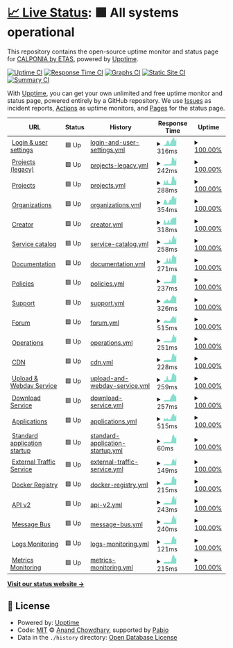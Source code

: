 # [📈 Live Status](https://calponia.github.io/status-page-poc2): <!--live status--> **🟩 All systems operational**

This repository contains the open-source uptime monitor and status page for [CALPONIA by ETAS](https://pantaris.io), powered by [Upptime](https://github.com/upptime/upptime).

[![Uptime CI](https://github.com/calponia/status-page-poc2/workflows/Uptime%20CI/badge.svg)](https://github.com/calponia/status-page-poc2/actions?query=workflow%3A%22Uptime+CI%22)
[![Response Time CI](https://github.com/calponia/status-page-poc2/workflows/Response%20Time%20CI/badge.svg)](https://github.com/calponia/status-page-poc2/actions?query=workflow%3A%22Response+Time+CI%22)
[![Graphs CI](https://github.com/calponia/status-page-poc2/workflows/Graphs%20CI/badge.svg)](https://github.com/calponia/status-page-poc2/actions?query=workflow%3A%22Graphs+CI%22)
[![Static Site CI](https://github.com/calponia/status-page-poc2/workflows/Static%20Site%20CI/badge.svg)](https://github.com/calponia/status-page-poc2/actions?query=workflow%3A%22Static+Site+CI%22)
[![Summary CI](https://github.com/calponia/status-page-poc2/workflows/Summary%20CI/badge.svg)](https://github.com/calponia/status-page-poc2/actions?query=workflow%3A%22Summary+CI%22)

With [Upptime](https://upptime.js.org), you can get your own unlimited and free uptime monitor and status page, powered entirely by a GitHub repository. We use [Issues](https://github.com/calponia/status-page-poc2/issues) as incident reports, [Actions](https://github.com/calponia/status-page-poc2/actions) as uptime monitors, and [Pages](https://calponia.github.io/status-page-poc2) for the status page.

<!--start: status pages-->
<!-- This summary is generated by Upptime (https://github.com/upptime/upptime) -->
<!-- Do not edit this manually, your changes will be overwritten -->
<!-- prettier-ignore -->
| URL | Status | History | Response Time | Uptime |
| --- | ------ | ------- | ------------- | ------ |
| <img alt="" src="https://icons.duckduckgo.com/ip3/my.pantaris.io.ico" height="13"> [Login & user settings](https://my.pantaris.io) | 🟩 Up | [login-and-user-settings.yml](https://github.com/calponia/status-page/commits/HEAD/history/login-and-user-settings.yml) | <details><summary><img alt="Response time graph" src="./graphs/login-and-user-settings/response-time-week.png" height="20"> 316ms</summary><br><a href="https://status.pantaris.io/history/login-and-user-settings"><img alt="Response time 143" src="https://img.shields.io/endpoint?url=https%3A%2F%2Fraw.githubusercontent.com%2Fcalponia%2Fstatus-page%2FHEAD%2Fapi%2Flogin-and-user-settings%2Fresponse-time.json"></a><br><a href="https://status.pantaris.io/history/login-and-user-settings"><img alt="24-hour response time 511" src="https://img.shields.io/endpoint?url=https%3A%2F%2Fraw.githubusercontent.com%2Fcalponia%2Fstatus-page%2FHEAD%2Fapi%2Flogin-and-user-settings%2Fresponse-time-day.json"></a><br><a href="https://status.pantaris.io/history/login-and-user-settings"><img alt="7-day response time 316" src="https://img.shields.io/endpoint?url=https%3A%2F%2Fraw.githubusercontent.com%2Fcalponia%2Fstatus-page%2FHEAD%2Fapi%2Flogin-and-user-settings%2Fresponse-time-week.json"></a><br><a href="https://status.pantaris.io/history/login-and-user-settings"><img alt="30-day response time 187" src="https://img.shields.io/endpoint?url=https%3A%2F%2Fraw.githubusercontent.com%2Fcalponia%2Fstatus-page%2FHEAD%2Fapi%2Flogin-and-user-settings%2Fresponse-time-month.json"></a><br><a href="https://status.pantaris.io/history/login-and-user-settings"><img alt="1-year response time 143" src="https://img.shields.io/endpoint?url=https%3A%2F%2Fraw.githubusercontent.com%2Fcalponia%2Fstatus-page%2FHEAD%2Fapi%2Flogin-and-user-settings%2Fresponse-time-year.json"></a></details> | <details><summary><a href="https://status.pantaris.io/history/login-and-user-settings">100.00%</a></summary><a href="https://status.pantaris.io/history/login-and-user-settings"><img alt="All-time uptime 99.97%" src="https://img.shields.io/endpoint?url=https%3A%2F%2Fraw.githubusercontent.com%2Fcalponia%2Fstatus-page%2FHEAD%2Fapi%2Flogin-and-user-settings%2Fuptime.json"></a><br><a href="https://status.pantaris.io/history/login-and-user-settings"><img alt="24-hour uptime 100.00%" src="https://img.shields.io/endpoint?url=https%3A%2F%2Fraw.githubusercontent.com%2Fcalponia%2Fstatus-page%2FHEAD%2Fapi%2Flogin-and-user-settings%2Fuptime-day.json"></a><br><a href="https://status.pantaris.io/history/login-and-user-settings"><img alt="7-day uptime 100.00%" src="https://img.shields.io/endpoint?url=https%3A%2F%2Fraw.githubusercontent.com%2Fcalponia%2Fstatus-page%2FHEAD%2Fapi%2Flogin-and-user-settings%2Fuptime-week.json"></a><br><a href="https://status.pantaris.io/history/login-and-user-settings"><img alt="30-day uptime 100.00%" src="https://img.shields.io/endpoint?url=https%3A%2F%2Fraw.githubusercontent.com%2Fcalponia%2Fstatus-page%2FHEAD%2Fapi%2Flogin-and-user-settings%2Fuptime-month.json"></a><br><a href="https://status.pantaris.io/history/login-and-user-settings"><img alt="1-year uptime 99.97%" src="https://img.shields.io/endpoint?url=https%3A%2F%2Fraw.githubusercontent.com%2Fcalponia%2Fstatus-page%2FHEAD%2Fapi%2Flogin-and-user-settings%2Fuptime-year.json"></a></details>
| <img alt="" src="https://icons.duckduckgo.com/ip3/platform.pantaris.io.ico" height="13"> [Projects (legacy)](https://platform.pantaris.io) | 🟩 Up | [projects-legacy.yml](https://github.com/calponia/status-page/commits/HEAD/history/projects-legacy.yml) | <details><summary><img alt="Response time graph" src="./graphs/projects-legacy/response-time-week.png" height="20"> 242ms</summary><br><a href="https://status.pantaris.io/history/projects-legacy"><img alt="Response time 145" src="https://img.shields.io/endpoint?url=https%3A%2F%2Fraw.githubusercontent.com%2Fcalponia%2Fstatus-page%2FHEAD%2Fapi%2Fprojects-legacy%2Fresponse-time.json"></a><br><a href="https://status.pantaris.io/history/projects-legacy"><img alt="24-hour response time 520" src="https://img.shields.io/endpoint?url=https%3A%2F%2Fraw.githubusercontent.com%2Fcalponia%2Fstatus-page%2FHEAD%2Fapi%2Fprojects-legacy%2Fresponse-time-day.json"></a><br><a href="https://status.pantaris.io/history/projects-legacy"><img alt="7-day response time 242" src="https://img.shields.io/endpoint?url=https%3A%2F%2Fraw.githubusercontent.com%2Fcalponia%2Fstatus-page%2FHEAD%2Fapi%2Fprojects-legacy%2Fresponse-time-week.json"></a><br><a href="https://status.pantaris.io/history/projects-legacy"><img alt="30-day response time 141" src="https://img.shields.io/endpoint?url=https%3A%2F%2Fraw.githubusercontent.com%2Fcalponia%2Fstatus-page%2FHEAD%2Fapi%2Fprojects-legacy%2Fresponse-time-month.json"></a><br><a href="https://status.pantaris.io/history/projects-legacy"><img alt="1-year response time 145" src="https://img.shields.io/endpoint?url=https%3A%2F%2Fraw.githubusercontent.com%2Fcalponia%2Fstatus-page%2FHEAD%2Fapi%2Fprojects-legacy%2Fresponse-time-year.json"></a></details> | <details><summary><a href="https://status.pantaris.io/history/projects-legacy">100.00%</a></summary><a href="https://status.pantaris.io/history/projects-legacy"><img alt="All-time uptime 99.96%" src="https://img.shields.io/endpoint?url=https%3A%2F%2Fraw.githubusercontent.com%2Fcalponia%2Fstatus-page%2FHEAD%2Fapi%2Fprojects-legacy%2Fuptime.json"></a><br><a href="https://status.pantaris.io/history/projects-legacy"><img alt="24-hour uptime 100.00%" src="https://img.shields.io/endpoint?url=https%3A%2F%2Fraw.githubusercontent.com%2Fcalponia%2Fstatus-page%2FHEAD%2Fapi%2Fprojects-legacy%2Fuptime-day.json"></a><br><a href="https://status.pantaris.io/history/projects-legacy"><img alt="7-day uptime 100.00%" src="https://img.shields.io/endpoint?url=https%3A%2F%2Fraw.githubusercontent.com%2Fcalponia%2Fstatus-page%2FHEAD%2Fapi%2Fprojects-legacy%2Fuptime-week.json"></a><br><a href="https://status.pantaris.io/history/projects-legacy"><img alt="30-day uptime 100.00%" src="https://img.shields.io/endpoint?url=https%3A%2F%2Fraw.githubusercontent.com%2Fcalponia%2Fstatus-page%2FHEAD%2Fapi%2Fprojects-legacy%2Fuptime-month.json"></a><br><a href="https://status.pantaris.io/history/projects-legacy"><img alt="1-year uptime 99.96%" src="https://img.shields.io/endpoint?url=https%3A%2F%2Fraw.githubusercontent.com%2Fcalponia%2Fstatus-page%2FHEAD%2Fapi%2Fprojects-legacy%2Fuptime-year.json"></a></details>
| <img alt="" src="https://icons.duckduckgo.com/ip3/project.pantaris.io.ico" height="13"> [Projects](https://project.pantaris.io) | 🟩 Up | [projects.yml](https://github.com/calponia/status-page/commits/HEAD/history/projects.yml) | <details><summary><img alt="Response time graph" src="./graphs/projects/response-time-week.png" height="20"> 288ms</summary><br><a href="https://status.pantaris.io/history/projects"><img alt="Response time 142" src="https://img.shields.io/endpoint?url=https%3A%2F%2Fraw.githubusercontent.com%2Fcalponia%2Fstatus-page%2FHEAD%2Fapi%2Fprojects%2Fresponse-time.json"></a><br><a href="https://status.pantaris.io/history/projects"><img alt="24-hour response time 395" src="https://img.shields.io/endpoint?url=https%3A%2F%2Fraw.githubusercontent.com%2Fcalponia%2Fstatus-page%2FHEAD%2Fapi%2Fprojects%2Fresponse-time-day.json"></a><br><a href="https://status.pantaris.io/history/projects"><img alt="7-day response time 288" src="https://img.shields.io/endpoint?url=https%3A%2F%2Fraw.githubusercontent.com%2Fcalponia%2Fstatus-page%2FHEAD%2Fapi%2Fprojects%2Fresponse-time-week.json"></a><br><a href="https://status.pantaris.io/history/projects"><img alt="30-day response time 165" src="https://img.shields.io/endpoint?url=https%3A%2F%2Fraw.githubusercontent.com%2Fcalponia%2Fstatus-page%2FHEAD%2Fapi%2Fprojects%2Fresponse-time-month.json"></a><br><a href="https://status.pantaris.io/history/projects"><img alt="1-year response time 142" src="https://img.shields.io/endpoint?url=https%3A%2F%2Fraw.githubusercontent.com%2Fcalponia%2Fstatus-page%2FHEAD%2Fapi%2Fprojects%2Fresponse-time-year.json"></a></details> | <details><summary><a href="https://status.pantaris.io/history/projects">100.00%</a></summary><a href="https://status.pantaris.io/history/projects"><img alt="All-time uptime 99.97%" src="https://img.shields.io/endpoint?url=https%3A%2F%2Fraw.githubusercontent.com%2Fcalponia%2Fstatus-page%2FHEAD%2Fapi%2Fprojects%2Fuptime.json"></a><br><a href="https://status.pantaris.io/history/projects"><img alt="24-hour uptime 100.00%" src="https://img.shields.io/endpoint?url=https%3A%2F%2Fraw.githubusercontent.com%2Fcalponia%2Fstatus-page%2FHEAD%2Fapi%2Fprojects%2Fuptime-day.json"></a><br><a href="https://status.pantaris.io/history/projects"><img alt="7-day uptime 100.00%" src="https://img.shields.io/endpoint?url=https%3A%2F%2Fraw.githubusercontent.com%2Fcalponia%2Fstatus-page%2FHEAD%2Fapi%2Fprojects%2Fuptime-week.json"></a><br><a href="https://status.pantaris.io/history/projects"><img alt="30-day uptime 100.00%" src="https://img.shields.io/endpoint?url=https%3A%2F%2Fraw.githubusercontent.com%2Fcalponia%2Fstatus-page%2FHEAD%2Fapi%2Fprojects%2Fuptime-month.json"></a><br><a href="https://status.pantaris.io/history/projects"><img alt="1-year uptime 99.97%" src="https://img.shields.io/endpoint?url=https%3A%2F%2Fraw.githubusercontent.com%2Fcalponia%2Fstatus-page%2FHEAD%2Fapi%2Fprojects%2Fuptime-year.json"></a></details>
| <img alt="" src="https://icons.duckduckgo.com/ip3/organization.pantaris.io.ico" height="13"> [Organizations](https://organization.pantaris.io) | 🟩 Up | [organizations.yml](https://github.com/calponia/status-page/commits/HEAD/history/organizations.yml) | <details><summary><img alt="Response time graph" src="./graphs/organizations/response-time-week.png" height="20"> 354ms</summary><br><a href="https://status.pantaris.io/history/organizations"><img alt="Response time 164" src="https://img.shields.io/endpoint?url=https%3A%2F%2Fraw.githubusercontent.com%2Fcalponia%2Fstatus-page%2FHEAD%2Fapi%2Forganizations%2Fresponse-time.json"></a><br><a href="https://status.pantaris.io/history/organizations"><img alt="24-hour response time 541" src="https://img.shields.io/endpoint?url=https%3A%2F%2Fraw.githubusercontent.com%2Fcalponia%2Fstatus-page%2FHEAD%2Fapi%2Forganizations%2Fresponse-time-day.json"></a><br><a href="https://status.pantaris.io/history/organizations"><img alt="7-day response time 354" src="https://img.shields.io/endpoint?url=https%3A%2F%2Fraw.githubusercontent.com%2Fcalponia%2Fstatus-page%2FHEAD%2Fapi%2Forganizations%2Fresponse-time-week.json"></a><br><a href="https://status.pantaris.io/history/organizations"><img alt="30-day response time 199" src="https://img.shields.io/endpoint?url=https%3A%2F%2Fraw.githubusercontent.com%2Fcalponia%2Fstatus-page%2FHEAD%2Fapi%2Forganizations%2Fresponse-time-month.json"></a><br><a href="https://status.pantaris.io/history/organizations"><img alt="1-year response time 164" src="https://img.shields.io/endpoint?url=https%3A%2F%2Fraw.githubusercontent.com%2Fcalponia%2Fstatus-page%2FHEAD%2Fapi%2Forganizations%2Fresponse-time-year.json"></a></details> | <details><summary><a href="https://status.pantaris.io/history/organizations">100.00%</a></summary><a href="https://status.pantaris.io/history/organizations"><img alt="All-time uptime 99.97%" src="https://img.shields.io/endpoint?url=https%3A%2F%2Fraw.githubusercontent.com%2Fcalponia%2Fstatus-page%2FHEAD%2Fapi%2Forganizations%2Fuptime.json"></a><br><a href="https://status.pantaris.io/history/organizations"><img alt="24-hour uptime 100.00%" src="https://img.shields.io/endpoint?url=https%3A%2F%2Fraw.githubusercontent.com%2Fcalponia%2Fstatus-page%2FHEAD%2Fapi%2Forganizations%2Fuptime-day.json"></a><br><a href="https://status.pantaris.io/history/organizations"><img alt="7-day uptime 100.00%" src="https://img.shields.io/endpoint?url=https%3A%2F%2Fraw.githubusercontent.com%2Fcalponia%2Fstatus-page%2FHEAD%2Fapi%2Forganizations%2Fuptime-week.json"></a><br><a href="https://status.pantaris.io/history/organizations"><img alt="30-day uptime 100.00%" src="https://img.shields.io/endpoint?url=https%3A%2F%2Fraw.githubusercontent.com%2Fcalponia%2Fstatus-page%2FHEAD%2Fapi%2Forganizations%2Fuptime-month.json"></a><br><a href="https://status.pantaris.io/history/organizations"><img alt="1-year uptime 99.97%" src="https://img.shields.io/endpoint?url=https%3A%2F%2Fraw.githubusercontent.com%2Fcalponia%2Fstatus-page%2FHEAD%2Fapi%2Forganizations%2Fuptime-year.json"></a></details>
| <img alt="" src="https://icons.duckduckgo.com/ip3/portal.pantaris.io.ico" height="13"> [Creator](https://portal.pantaris.io) | 🟩 Up | [creator.yml](https://github.com/calponia/status-page/commits/HEAD/history/creator.yml) | <details><summary><img alt="Response time graph" src="./graphs/creator/response-time-week.png" height="20"> 318ms</summary><br><a href="https://status.pantaris.io/history/creator"><img alt="Response time 150" src="https://img.shields.io/endpoint?url=https%3A%2F%2Fraw.githubusercontent.com%2Fcalponia%2Fstatus-page%2FHEAD%2Fapi%2Fcreator%2Fresponse-time.json"></a><br><a href="https://status.pantaris.io/history/creator"><img alt="24-hour response time 519" src="https://img.shields.io/endpoint?url=https%3A%2F%2Fraw.githubusercontent.com%2Fcalponia%2Fstatus-page%2FHEAD%2Fapi%2Fcreator%2Fresponse-time-day.json"></a><br><a href="https://status.pantaris.io/history/creator"><img alt="7-day response time 318" src="https://img.shields.io/endpoint?url=https%3A%2F%2Fraw.githubusercontent.com%2Fcalponia%2Fstatus-page%2FHEAD%2Fapi%2Fcreator%2Fresponse-time-week.json"></a><br><a href="https://status.pantaris.io/history/creator"><img alt="30-day response time 180" src="https://img.shields.io/endpoint?url=https%3A%2F%2Fraw.githubusercontent.com%2Fcalponia%2Fstatus-page%2FHEAD%2Fapi%2Fcreator%2Fresponse-time-month.json"></a><br><a href="https://status.pantaris.io/history/creator"><img alt="1-year response time 150" src="https://img.shields.io/endpoint?url=https%3A%2F%2Fraw.githubusercontent.com%2Fcalponia%2Fstatus-page%2FHEAD%2Fapi%2Fcreator%2Fresponse-time-year.json"></a></details> | <details><summary><a href="https://status.pantaris.io/history/creator">100.00%</a></summary><a href="https://status.pantaris.io/history/creator"><img alt="All-time uptime 99.97%" src="https://img.shields.io/endpoint?url=https%3A%2F%2Fraw.githubusercontent.com%2Fcalponia%2Fstatus-page%2FHEAD%2Fapi%2Fcreator%2Fuptime.json"></a><br><a href="https://status.pantaris.io/history/creator"><img alt="24-hour uptime 100.00%" src="https://img.shields.io/endpoint?url=https%3A%2F%2Fraw.githubusercontent.com%2Fcalponia%2Fstatus-page%2FHEAD%2Fapi%2Fcreator%2Fuptime-day.json"></a><br><a href="https://status.pantaris.io/history/creator"><img alt="7-day uptime 100.00%" src="https://img.shields.io/endpoint?url=https%3A%2F%2Fraw.githubusercontent.com%2Fcalponia%2Fstatus-page%2FHEAD%2Fapi%2Fcreator%2Fuptime-week.json"></a><br><a href="https://status.pantaris.io/history/creator"><img alt="30-day uptime 100.00%" src="https://img.shields.io/endpoint?url=https%3A%2F%2Fraw.githubusercontent.com%2Fcalponia%2Fstatus-page%2FHEAD%2Fapi%2Fcreator%2Fuptime-month.json"></a><br><a href="https://status.pantaris.io/history/creator"><img alt="1-year uptime 99.97%" src="https://img.shields.io/endpoint?url=https%3A%2F%2Fraw.githubusercontent.com%2Fcalponia%2Fstatus-page%2FHEAD%2Fapi%2Fcreator%2Fuptime-year.json"></a></details>
| <img alt="" src="https://icons.duckduckgo.com/ip3/marketplace.pantaris.io.ico" height="13"> [Service catalog](https://marketplace.pantaris.io) | 🟩 Up | [service-catalog.yml](https://github.com/calponia/status-page/commits/HEAD/history/service-catalog.yml) | <details><summary><img alt="Response time graph" src="./graphs/service-catalog/response-time-week.png" height="20"> 258ms</summary><br><a href="https://status.pantaris.io/history/service-catalog"><img alt="Response time 147" src="https://img.shields.io/endpoint?url=https%3A%2F%2Fraw.githubusercontent.com%2Fcalponia%2Fstatus-page%2FHEAD%2Fapi%2Fservice-catalog%2Fresponse-time.json"></a><br><a href="https://status.pantaris.io/history/service-catalog"><img alt="24-hour response time 517" src="https://img.shields.io/endpoint?url=https%3A%2F%2Fraw.githubusercontent.com%2Fcalponia%2Fstatus-page%2FHEAD%2Fapi%2Fservice-catalog%2Fresponse-time-day.json"></a><br><a href="https://status.pantaris.io/history/service-catalog"><img alt="7-day response time 258" src="https://img.shields.io/endpoint?url=https%3A%2F%2Fraw.githubusercontent.com%2Fcalponia%2Fstatus-page%2FHEAD%2Fapi%2Fservice-catalog%2Fresponse-time-week.json"></a><br><a href="https://status.pantaris.io/history/service-catalog"><img alt="30-day response time 163" src="https://img.shields.io/endpoint?url=https%3A%2F%2Fraw.githubusercontent.com%2Fcalponia%2Fstatus-page%2FHEAD%2Fapi%2Fservice-catalog%2Fresponse-time-month.json"></a><br><a href="https://status.pantaris.io/history/service-catalog"><img alt="1-year response time 147" src="https://img.shields.io/endpoint?url=https%3A%2F%2Fraw.githubusercontent.com%2Fcalponia%2Fstatus-page%2FHEAD%2Fapi%2Fservice-catalog%2Fresponse-time-year.json"></a></details> | <details><summary><a href="https://status.pantaris.io/history/service-catalog">100.00%</a></summary><a href="https://status.pantaris.io/history/service-catalog"><img alt="All-time uptime 99.96%" src="https://img.shields.io/endpoint?url=https%3A%2F%2Fraw.githubusercontent.com%2Fcalponia%2Fstatus-page%2FHEAD%2Fapi%2Fservice-catalog%2Fuptime.json"></a><br><a href="https://status.pantaris.io/history/service-catalog"><img alt="24-hour uptime 100.00%" src="https://img.shields.io/endpoint?url=https%3A%2F%2Fraw.githubusercontent.com%2Fcalponia%2Fstatus-page%2FHEAD%2Fapi%2Fservice-catalog%2Fuptime-day.json"></a><br><a href="https://status.pantaris.io/history/service-catalog"><img alt="7-day uptime 100.00%" src="https://img.shields.io/endpoint?url=https%3A%2F%2Fraw.githubusercontent.com%2Fcalponia%2Fstatus-page%2FHEAD%2Fapi%2Fservice-catalog%2Fuptime-week.json"></a><br><a href="https://status.pantaris.io/history/service-catalog"><img alt="30-day uptime 100.00%" src="https://img.shields.io/endpoint?url=https%3A%2F%2Fraw.githubusercontent.com%2Fcalponia%2Fstatus-page%2FHEAD%2Fapi%2Fservice-catalog%2Fuptime-month.json"></a><br><a href="https://status.pantaris.io/history/service-catalog"><img alt="1-year uptime 99.96%" src="https://img.shields.io/endpoint?url=https%3A%2F%2Fraw.githubusercontent.com%2Fcalponia%2Fstatus-page%2FHEAD%2Fapi%2Fservice-catalog%2Fuptime-year.json"></a></details>
| <img alt="" src="https://icons.duckduckgo.com/ip3/documentation.pantaris.io.ico" height="13"> [Documentation](https://documentation.pantaris.io) | 🟩 Up | [documentation.yml](https://github.com/calponia/status-page/commits/HEAD/history/documentation.yml) | <details><summary><img alt="Response time graph" src="./graphs/documentation/response-time-week.png" height="20"> 271ms</summary><br><a href="https://status.pantaris.io/history/documentation"><img alt="Response time 153" src="https://img.shields.io/endpoint?url=https%3A%2F%2Fraw.githubusercontent.com%2Fcalponia%2Fstatus-page%2FHEAD%2Fapi%2Fdocumentation%2Fresponse-time.json"></a><br><a href="https://status.pantaris.io/history/documentation"><img alt="24-hour response time 399" src="https://img.shields.io/endpoint?url=https%3A%2F%2Fraw.githubusercontent.com%2Fcalponia%2Fstatus-page%2FHEAD%2Fapi%2Fdocumentation%2Fresponse-time-day.json"></a><br><a href="https://status.pantaris.io/history/documentation"><img alt="7-day response time 271" src="https://img.shields.io/endpoint?url=https%3A%2F%2Fraw.githubusercontent.com%2Fcalponia%2Fstatus-page%2FHEAD%2Fapi%2Fdocumentation%2Fresponse-time-week.json"></a><br><a href="https://status.pantaris.io/history/documentation"><img alt="30-day response time 154" src="https://img.shields.io/endpoint?url=https%3A%2F%2Fraw.githubusercontent.com%2Fcalponia%2Fstatus-page%2FHEAD%2Fapi%2Fdocumentation%2Fresponse-time-month.json"></a><br><a href="https://status.pantaris.io/history/documentation"><img alt="1-year response time 153" src="https://img.shields.io/endpoint?url=https%3A%2F%2Fraw.githubusercontent.com%2Fcalponia%2Fstatus-page%2FHEAD%2Fapi%2Fdocumentation%2Fresponse-time-year.json"></a></details> | <details><summary><a href="https://status.pantaris.io/history/documentation">100.00%</a></summary><a href="https://status.pantaris.io/history/documentation"><img alt="All-time uptime 99.97%" src="https://img.shields.io/endpoint?url=https%3A%2F%2Fraw.githubusercontent.com%2Fcalponia%2Fstatus-page%2FHEAD%2Fapi%2Fdocumentation%2Fuptime.json"></a><br><a href="https://status.pantaris.io/history/documentation"><img alt="24-hour uptime 100.00%" src="https://img.shields.io/endpoint?url=https%3A%2F%2Fraw.githubusercontent.com%2Fcalponia%2Fstatus-page%2FHEAD%2Fapi%2Fdocumentation%2Fuptime-day.json"></a><br><a href="https://status.pantaris.io/history/documentation"><img alt="7-day uptime 100.00%" src="https://img.shields.io/endpoint?url=https%3A%2F%2Fraw.githubusercontent.com%2Fcalponia%2Fstatus-page%2FHEAD%2Fapi%2Fdocumentation%2Fuptime-week.json"></a><br><a href="https://status.pantaris.io/history/documentation"><img alt="30-day uptime 100.00%" src="https://img.shields.io/endpoint?url=https%3A%2F%2Fraw.githubusercontent.com%2Fcalponia%2Fstatus-page%2FHEAD%2Fapi%2Fdocumentation%2Fuptime-month.json"></a><br><a href="https://status.pantaris.io/history/documentation"><img alt="1-year uptime 99.97%" src="https://img.shields.io/endpoint?url=https%3A%2F%2Fraw.githubusercontent.com%2Fcalponia%2Fstatus-page%2FHEAD%2Fapi%2Fdocumentation%2Fuptime-year.json"></a></details>
| <img alt="" src="https://icons.duckduckgo.com/ip3/policies.pantaris.io.ico" height="13"> [Policies](https://policies.pantaris.io) | 🟩 Up | [policies.yml](https://github.com/calponia/status-page/commits/HEAD/history/policies.yml) | <details><summary><img alt="Response time graph" src="./graphs/policies/response-time-week.png" height="20"> 237ms</summary><br><a href="https://status.pantaris.io/history/policies"><img alt="Response time 139" src="https://img.shields.io/endpoint?url=https%3A%2F%2Fraw.githubusercontent.com%2Fcalponia%2Fstatus-page%2FHEAD%2Fapi%2Fpolicies%2Fresponse-time.json"></a><br><a href="https://status.pantaris.io/history/policies"><img alt="24-hour response time 465" src="https://img.shields.io/endpoint?url=https%3A%2F%2Fraw.githubusercontent.com%2Fcalponia%2Fstatus-page%2FHEAD%2Fapi%2Fpolicies%2Fresponse-time-day.json"></a><br><a href="https://status.pantaris.io/history/policies"><img alt="7-day response time 237" src="https://img.shields.io/endpoint?url=https%3A%2F%2Fraw.githubusercontent.com%2Fcalponia%2Fstatus-page%2FHEAD%2Fapi%2Fpolicies%2Fresponse-time-week.json"></a><br><a href="https://status.pantaris.io/history/policies"><img alt="30-day response time 157" src="https://img.shields.io/endpoint?url=https%3A%2F%2Fraw.githubusercontent.com%2Fcalponia%2Fstatus-page%2FHEAD%2Fapi%2Fpolicies%2Fresponse-time-month.json"></a><br><a href="https://status.pantaris.io/history/policies"><img alt="1-year response time 139" src="https://img.shields.io/endpoint?url=https%3A%2F%2Fraw.githubusercontent.com%2Fcalponia%2Fstatus-page%2FHEAD%2Fapi%2Fpolicies%2Fresponse-time-year.json"></a></details> | <details><summary><a href="https://status.pantaris.io/history/policies">100.00%</a></summary><a href="https://status.pantaris.io/history/policies"><img alt="All-time uptime 99.97%" src="https://img.shields.io/endpoint?url=https%3A%2F%2Fraw.githubusercontent.com%2Fcalponia%2Fstatus-page%2FHEAD%2Fapi%2Fpolicies%2Fuptime.json"></a><br><a href="https://status.pantaris.io/history/policies"><img alt="24-hour uptime 100.00%" src="https://img.shields.io/endpoint?url=https%3A%2F%2Fraw.githubusercontent.com%2Fcalponia%2Fstatus-page%2FHEAD%2Fapi%2Fpolicies%2Fuptime-day.json"></a><br><a href="https://status.pantaris.io/history/policies"><img alt="7-day uptime 100.00%" src="https://img.shields.io/endpoint?url=https%3A%2F%2Fraw.githubusercontent.com%2Fcalponia%2Fstatus-page%2FHEAD%2Fapi%2Fpolicies%2Fuptime-week.json"></a><br><a href="https://status.pantaris.io/history/policies"><img alt="30-day uptime 100.00%" src="https://img.shields.io/endpoint?url=https%3A%2F%2Fraw.githubusercontent.com%2Fcalponia%2Fstatus-page%2FHEAD%2Fapi%2Fpolicies%2Fuptime-month.json"></a><br><a href="https://status.pantaris.io/history/policies"><img alt="1-year uptime 99.97%" src="https://img.shields.io/endpoint?url=https%3A%2F%2Fraw.githubusercontent.com%2Fcalponia%2Fstatus-page%2FHEAD%2Fapi%2Fpolicies%2Fuptime-year.json"></a></details>
| <img alt="" src="https://icons.duckduckgo.com/ip3/helpspot.calponia.com.ico" height="13"> [Support](https://helpspot.calponia.com) | 🟩 Up | [support.yml](https://github.com/calponia/status-page/commits/HEAD/history/support.yml) | <details><summary><img alt="Response time graph" src="./graphs/support/response-time-week.png" height="20"> 326ms</summary><br><a href="https://status.pantaris.io/history/support"><img alt="Response time 208" src="https://img.shields.io/endpoint?url=https%3A%2F%2Fraw.githubusercontent.com%2Fcalponia%2Fstatus-page%2FHEAD%2Fapi%2Fsupport%2Fresponse-time.json"></a><br><a href="https://status.pantaris.io/history/support"><img alt="24-hour response time 473" src="https://img.shields.io/endpoint?url=https%3A%2F%2Fraw.githubusercontent.com%2Fcalponia%2Fstatus-page%2FHEAD%2Fapi%2Fsupport%2Fresponse-time-day.json"></a><br><a href="https://status.pantaris.io/history/support"><img alt="7-day response time 326" src="https://img.shields.io/endpoint?url=https%3A%2F%2Fraw.githubusercontent.com%2Fcalponia%2Fstatus-page%2FHEAD%2Fapi%2Fsupport%2Fresponse-time-week.json"></a><br><a href="https://status.pantaris.io/history/support"><img alt="30-day response time 226" src="https://img.shields.io/endpoint?url=https%3A%2F%2Fraw.githubusercontent.com%2Fcalponia%2Fstatus-page%2FHEAD%2Fapi%2Fsupport%2Fresponse-time-month.json"></a><br><a href="https://status.pantaris.io/history/support"><img alt="1-year response time 208" src="https://img.shields.io/endpoint?url=https%3A%2F%2Fraw.githubusercontent.com%2Fcalponia%2Fstatus-page%2FHEAD%2Fapi%2Fsupport%2Fresponse-time-year.json"></a></details> | <details><summary><a href="https://status.pantaris.io/history/support">100.00%</a></summary><a href="https://status.pantaris.io/history/support"><img alt="All-time uptime 100.00%" src="https://img.shields.io/endpoint?url=https%3A%2F%2Fraw.githubusercontent.com%2Fcalponia%2Fstatus-page%2FHEAD%2Fapi%2Fsupport%2Fuptime.json"></a><br><a href="https://status.pantaris.io/history/support"><img alt="24-hour uptime 100.00%" src="https://img.shields.io/endpoint?url=https%3A%2F%2Fraw.githubusercontent.com%2Fcalponia%2Fstatus-page%2FHEAD%2Fapi%2Fsupport%2Fuptime-day.json"></a><br><a href="https://status.pantaris.io/history/support"><img alt="7-day uptime 100.00%" src="https://img.shields.io/endpoint?url=https%3A%2F%2Fraw.githubusercontent.com%2Fcalponia%2Fstatus-page%2FHEAD%2Fapi%2Fsupport%2Fuptime-week.json"></a><br><a href="https://status.pantaris.io/history/support"><img alt="30-day uptime 100.00%" src="https://img.shields.io/endpoint?url=https%3A%2F%2Fraw.githubusercontent.com%2Fcalponia%2Fstatus-page%2FHEAD%2Fapi%2Fsupport%2Fuptime-month.json"></a><br><a href="https://status.pantaris.io/history/support"><img alt="1-year uptime 100.00%" src="https://img.shields.io/endpoint?url=https%3A%2F%2Fraw.githubusercontent.com%2Fcalponia%2Fstatus-page%2FHEAD%2Fapi%2Fsupport%2Fuptime-year.json"></a></details>
| <img alt="" src="https://icons.duckduckgo.com/ip3/forum.pantaris.io.ico" height="13"> [Forum](https://forum.pantaris.io) | 🟩 Up | [forum.yml](https://github.com/calponia/status-page/commits/HEAD/history/forum.yml) | <details><summary><img alt="Response time graph" src="./graphs/forum/response-time-week.png" height="20"> 515ms</summary><br><a href="https://status.pantaris.io/history/forum"><img alt="Response time 341" src="https://img.shields.io/endpoint?url=https%3A%2F%2Fraw.githubusercontent.com%2Fcalponia%2Fstatus-page%2FHEAD%2Fapi%2Fforum%2Fresponse-time.json"></a><br><a href="https://status.pantaris.io/history/forum"><img alt="24-hour response time 1003" src="https://img.shields.io/endpoint?url=https%3A%2F%2Fraw.githubusercontent.com%2Fcalponia%2Fstatus-page%2FHEAD%2Fapi%2Fforum%2Fresponse-time-day.json"></a><br><a href="https://status.pantaris.io/history/forum"><img alt="7-day response time 515" src="https://img.shields.io/endpoint?url=https%3A%2F%2Fraw.githubusercontent.com%2Fcalponia%2Fstatus-page%2FHEAD%2Fapi%2Fforum%2Fresponse-time-week.json"></a><br><a href="https://status.pantaris.io/history/forum"><img alt="30-day response time 339" src="https://img.shields.io/endpoint?url=https%3A%2F%2Fraw.githubusercontent.com%2Fcalponia%2Fstatus-page%2FHEAD%2Fapi%2Fforum%2Fresponse-time-month.json"></a><br><a href="https://status.pantaris.io/history/forum"><img alt="1-year response time 341" src="https://img.shields.io/endpoint?url=https%3A%2F%2Fraw.githubusercontent.com%2Fcalponia%2Fstatus-page%2FHEAD%2Fapi%2Fforum%2Fresponse-time-year.json"></a></details> | <details><summary><a href="https://status.pantaris.io/history/forum">100.00%</a></summary><a href="https://status.pantaris.io/history/forum"><img alt="All-time uptime 100.00%" src="https://img.shields.io/endpoint?url=https%3A%2F%2Fraw.githubusercontent.com%2Fcalponia%2Fstatus-page%2FHEAD%2Fapi%2Fforum%2Fuptime.json"></a><br><a href="https://status.pantaris.io/history/forum"><img alt="24-hour uptime 100.00%" src="https://img.shields.io/endpoint?url=https%3A%2F%2Fraw.githubusercontent.com%2Fcalponia%2Fstatus-page%2FHEAD%2Fapi%2Fforum%2Fuptime-day.json"></a><br><a href="https://status.pantaris.io/history/forum"><img alt="7-day uptime 100.00%" src="https://img.shields.io/endpoint?url=https%3A%2F%2Fraw.githubusercontent.com%2Fcalponia%2Fstatus-page%2FHEAD%2Fapi%2Fforum%2Fuptime-week.json"></a><br><a href="https://status.pantaris.io/history/forum"><img alt="30-day uptime 100.00%" src="https://img.shields.io/endpoint?url=https%3A%2F%2Fraw.githubusercontent.com%2Fcalponia%2Fstatus-page%2FHEAD%2Fapi%2Fforum%2Fuptime-month.json"></a><br><a href="https://status.pantaris.io/history/forum"><img alt="1-year uptime 100.00%" src="https://img.shields.io/endpoint?url=https%3A%2F%2Fraw.githubusercontent.com%2Fcalponia%2Fstatus-page%2FHEAD%2Fapi%2Fforum%2Fuptime-year.json"></a></details>
| <img alt="" src="https://icons.duckduckgo.com/ip3/management.pantaris.io.ico" height="13"> [Operations](https://management.pantaris.io) | 🟩 Up | [operations.yml](https://github.com/calponia/status-page/commits/HEAD/history/operations.yml) | <details><summary><img alt="Response time graph" src="./graphs/operations/response-time-week.png" height="20"> 251ms</summary><br><a href="https://status.pantaris.io/history/operations"><img alt="Response time 168" src="https://img.shields.io/endpoint?url=https%3A%2F%2Fraw.githubusercontent.com%2Fcalponia%2Fstatus-page%2FHEAD%2Fapi%2Foperations%2Fresponse-time.json"></a><br><a href="https://status.pantaris.io/history/operations"><img alt="24-hour response time 496" src="https://img.shields.io/endpoint?url=https%3A%2F%2Fraw.githubusercontent.com%2Fcalponia%2Fstatus-page%2FHEAD%2Fapi%2Foperations%2Fresponse-time-day.json"></a><br><a href="https://status.pantaris.io/history/operations"><img alt="7-day response time 251" src="https://img.shields.io/endpoint?url=https%3A%2F%2Fraw.githubusercontent.com%2Fcalponia%2Fstatus-page%2FHEAD%2Fapi%2Foperations%2Fresponse-time-week.json"></a><br><a href="https://status.pantaris.io/history/operations"><img alt="30-day response time 153" src="https://img.shields.io/endpoint?url=https%3A%2F%2Fraw.githubusercontent.com%2Fcalponia%2Fstatus-page%2FHEAD%2Fapi%2Foperations%2Fresponse-time-month.json"></a><br><a href="https://status.pantaris.io/history/operations"><img alt="1-year response time 168" src="https://img.shields.io/endpoint?url=https%3A%2F%2Fraw.githubusercontent.com%2Fcalponia%2Fstatus-page%2FHEAD%2Fapi%2Foperations%2Fresponse-time-year.json"></a></details> | <details><summary><a href="https://status.pantaris.io/history/operations">100.00%</a></summary><a href="https://status.pantaris.io/history/operations"><img alt="All-time uptime 99.97%" src="https://img.shields.io/endpoint?url=https%3A%2F%2Fraw.githubusercontent.com%2Fcalponia%2Fstatus-page%2FHEAD%2Fapi%2Foperations%2Fuptime.json"></a><br><a href="https://status.pantaris.io/history/operations"><img alt="24-hour uptime 100.00%" src="https://img.shields.io/endpoint?url=https%3A%2F%2Fraw.githubusercontent.com%2Fcalponia%2Fstatus-page%2FHEAD%2Fapi%2Foperations%2Fuptime-day.json"></a><br><a href="https://status.pantaris.io/history/operations"><img alt="7-day uptime 100.00%" src="https://img.shields.io/endpoint?url=https%3A%2F%2Fraw.githubusercontent.com%2Fcalponia%2Fstatus-page%2FHEAD%2Fapi%2Foperations%2Fuptime-week.json"></a><br><a href="https://status.pantaris.io/history/operations"><img alt="30-day uptime 100.00%" src="https://img.shields.io/endpoint?url=https%3A%2F%2Fraw.githubusercontent.com%2Fcalponia%2Fstatus-page%2FHEAD%2Fapi%2Foperations%2Fuptime-month.json"></a><br><a href="https://status.pantaris.io/history/operations"><img alt="1-year uptime 99.97%" src="https://img.shields.io/endpoint?url=https%3A%2F%2Fraw.githubusercontent.com%2Fcalponia%2Fstatus-page%2FHEAD%2Fapi%2Foperations%2Fuptime-year.json"></a></details>
| <img alt="" src="https://icons.duckduckgo.com/ip3/cdn.pantaris.io.ico" height="13"> [CDN](https://cdn.pantaris.io) | 🟩 Up | [cdn.yml](https://github.com/calponia/status-page/commits/HEAD/history/cdn.yml) | <details><summary><img alt="Response time graph" src="./graphs/cdn/response-time-week.png" height="20"> 228ms</summary><br><a href="https://status.pantaris.io/history/cdn"><img alt="Response time 154" src="https://img.shields.io/endpoint?url=https%3A%2F%2Fraw.githubusercontent.com%2Fcalponia%2Fstatus-page%2FHEAD%2Fapi%2Fcdn%2Fresponse-time.json"></a><br><a href="https://status.pantaris.io/history/cdn"><img alt="24-hour response time 466" src="https://img.shields.io/endpoint?url=https%3A%2F%2Fraw.githubusercontent.com%2Fcalponia%2Fstatus-page%2FHEAD%2Fapi%2Fcdn%2Fresponse-time-day.json"></a><br><a href="https://status.pantaris.io/history/cdn"><img alt="7-day response time 228" src="https://img.shields.io/endpoint?url=https%3A%2F%2Fraw.githubusercontent.com%2Fcalponia%2Fstatus-page%2FHEAD%2Fapi%2Fcdn%2Fresponse-time-week.json"></a><br><a href="https://status.pantaris.io/history/cdn"><img alt="30-day response time 145" src="https://img.shields.io/endpoint?url=https%3A%2F%2Fraw.githubusercontent.com%2Fcalponia%2Fstatus-page%2FHEAD%2Fapi%2Fcdn%2Fresponse-time-month.json"></a><br><a href="https://status.pantaris.io/history/cdn"><img alt="1-year response time 154" src="https://img.shields.io/endpoint?url=https%3A%2F%2Fraw.githubusercontent.com%2Fcalponia%2Fstatus-page%2FHEAD%2Fapi%2Fcdn%2Fresponse-time-year.json"></a></details> | <details><summary><a href="https://status.pantaris.io/history/cdn">100.00%</a></summary><a href="https://status.pantaris.io/history/cdn"><img alt="All-time uptime 99.97%" src="https://img.shields.io/endpoint?url=https%3A%2F%2Fraw.githubusercontent.com%2Fcalponia%2Fstatus-page%2FHEAD%2Fapi%2Fcdn%2Fuptime.json"></a><br><a href="https://status.pantaris.io/history/cdn"><img alt="24-hour uptime 100.00%" src="https://img.shields.io/endpoint?url=https%3A%2F%2Fraw.githubusercontent.com%2Fcalponia%2Fstatus-page%2FHEAD%2Fapi%2Fcdn%2Fuptime-day.json"></a><br><a href="https://status.pantaris.io/history/cdn"><img alt="7-day uptime 100.00%" src="https://img.shields.io/endpoint?url=https%3A%2F%2Fraw.githubusercontent.com%2Fcalponia%2Fstatus-page%2FHEAD%2Fapi%2Fcdn%2Fuptime-week.json"></a><br><a href="https://status.pantaris.io/history/cdn"><img alt="30-day uptime 100.00%" src="https://img.shields.io/endpoint?url=https%3A%2F%2Fraw.githubusercontent.com%2Fcalponia%2Fstatus-page%2FHEAD%2Fapi%2Fcdn%2Fuptime-month.json"></a><br><a href="https://status.pantaris.io/history/cdn"><img alt="1-year uptime 99.97%" src="https://img.shields.io/endpoint?url=https%3A%2F%2Fraw.githubusercontent.com%2Fcalponia%2Fstatus-page%2FHEAD%2Fapi%2Fcdn%2Fuptime-year.json"></a></details>
| <img alt="" src="https://icons.duckduckgo.com/ip3/upload.pantaris.io.ico" height="13"> [Upload & Webdav Service](https://upload.pantaris.io/healthcheck) | 🟩 Up | [upload-and-webdav-service.yml](https://github.com/calponia/status-page/commits/HEAD/history/upload-and-webdav-service.yml) | <details><summary><img alt="Response time graph" src="./graphs/upload-and-webdav-service/response-time-week.png" height="20"> 259ms</summary><br><a href="https://status.pantaris.io/history/upload-and-webdav-service"><img alt="Response time 263" src="https://img.shields.io/endpoint?url=https%3A%2F%2Fraw.githubusercontent.com%2Fcalponia%2Fstatus-page%2FHEAD%2Fapi%2Fupload-and-webdav-service%2Fresponse-time.json"></a><br><a href="https://status.pantaris.io/history/upload-and-webdav-service"><img alt="24-hour response time 384" src="https://img.shields.io/endpoint?url=https%3A%2F%2Fraw.githubusercontent.com%2Fcalponia%2Fstatus-page%2FHEAD%2Fapi%2Fupload-and-webdav-service%2Fresponse-time-day.json"></a><br><a href="https://status.pantaris.io/history/upload-and-webdav-service"><img alt="7-day response time 259" src="https://img.shields.io/endpoint?url=https%3A%2F%2Fraw.githubusercontent.com%2Fcalponia%2Fstatus-page%2FHEAD%2Fapi%2Fupload-and-webdav-service%2Fresponse-time-week.json"></a><br><a href="https://status.pantaris.io/history/upload-and-webdav-service"><img alt="30-day response time 158" src="https://img.shields.io/endpoint?url=https%3A%2F%2Fraw.githubusercontent.com%2Fcalponia%2Fstatus-page%2FHEAD%2Fapi%2Fupload-and-webdav-service%2Fresponse-time-month.json"></a><br><a href="https://status.pantaris.io/history/upload-and-webdav-service"><img alt="1-year response time 263" src="https://img.shields.io/endpoint?url=https%3A%2F%2Fraw.githubusercontent.com%2Fcalponia%2Fstatus-page%2FHEAD%2Fapi%2Fupload-and-webdav-service%2Fresponse-time-year.json"></a></details> | <details><summary><a href="https://status.pantaris.io/history/upload-and-webdav-service">100.00%</a></summary><a href="https://status.pantaris.io/history/upload-and-webdav-service"><img alt="All-time uptime 99.96%" src="https://img.shields.io/endpoint?url=https%3A%2F%2Fraw.githubusercontent.com%2Fcalponia%2Fstatus-page%2FHEAD%2Fapi%2Fupload-and-webdav-service%2Fuptime.json"></a><br><a href="https://status.pantaris.io/history/upload-and-webdav-service"><img alt="24-hour uptime 100.00%" src="https://img.shields.io/endpoint?url=https%3A%2F%2Fraw.githubusercontent.com%2Fcalponia%2Fstatus-page%2FHEAD%2Fapi%2Fupload-and-webdav-service%2Fuptime-day.json"></a><br><a href="https://status.pantaris.io/history/upload-and-webdav-service"><img alt="7-day uptime 100.00%" src="https://img.shields.io/endpoint?url=https%3A%2F%2Fraw.githubusercontent.com%2Fcalponia%2Fstatus-page%2FHEAD%2Fapi%2Fupload-and-webdav-service%2Fuptime-week.json"></a><br><a href="https://status.pantaris.io/history/upload-and-webdav-service"><img alt="30-day uptime 100.00%" src="https://img.shields.io/endpoint?url=https%3A%2F%2Fraw.githubusercontent.com%2Fcalponia%2Fstatus-page%2FHEAD%2Fapi%2Fupload-and-webdav-service%2Fuptime-month.json"></a><br><a href="https://status.pantaris.io/history/upload-and-webdav-service"><img alt="1-year uptime 99.96%" src="https://img.shields.io/endpoint?url=https%3A%2F%2Fraw.githubusercontent.com%2Fcalponia%2Fstatus-page%2FHEAD%2Fapi%2Fupload-and-webdav-service%2Fuptime-year.json"></a></details>
| <img alt="" src="https://icons.duckduckgo.com/ip3/download.pantaris.io.ico" height="13"> [Download Service](https://download.pantaris.io/healthcheck) | 🟩 Up | [download-service.yml](https://github.com/calponia/status-page/commits/HEAD/history/download-service.yml) | <details><summary><img alt="Response time graph" src="./graphs/download-service/response-time-week.png" height="20"> 257ms</summary><br><a href="https://status.pantaris.io/history/download-service"><img alt="Response time 189" src="https://img.shields.io/endpoint?url=https%3A%2F%2Fraw.githubusercontent.com%2Fcalponia%2Fstatus-page%2FHEAD%2Fapi%2Fdownload-service%2Fresponse-time.json"></a><br><a href="https://status.pantaris.io/history/download-service"><img alt="24-hour response time 373" src="https://img.shields.io/endpoint?url=https%3A%2F%2Fraw.githubusercontent.com%2Fcalponia%2Fstatus-page%2FHEAD%2Fapi%2Fdownload-service%2Fresponse-time-day.json"></a><br><a href="https://status.pantaris.io/history/download-service"><img alt="7-day response time 257" src="https://img.shields.io/endpoint?url=https%3A%2F%2Fraw.githubusercontent.com%2Fcalponia%2Fstatus-page%2FHEAD%2Fapi%2Fdownload-service%2Fresponse-time-week.json"></a><br><a href="https://status.pantaris.io/history/download-service"><img alt="30-day response time 165" src="https://img.shields.io/endpoint?url=https%3A%2F%2Fraw.githubusercontent.com%2Fcalponia%2Fstatus-page%2FHEAD%2Fapi%2Fdownload-service%2Fresponse-time-month.json"></a><br><a href="https://status.pantaris.io/history/download-service"><img alt="1-year response time 189" src="https://img.shields.io/endpoint?url=https%3A%2F%2Fraw.githubusercontent.com%2Fcalponia%2Fstatus-page%2FHEAD%2Fapi%2Fdownload-service%2Fresponse-time-year.json"></a></details> | <details><summary><a href="https://status.pantaris.io/history/download-service">100.00%</a></summary><a href="https://status.pantaris.io/history/download-service"><img alt="All-time uptime 99.96%" src="https://img.shields.io/endpoint?url=https%3A%2F%2Fraw.githubusercontent.com%2Fcalponia%2Fstatus-page%2FHEAD%2Fapi%2Fdownload-service%2Fuptime.json"></a><br><a href="https://status.pantaris.io/history/download-service"><img alt="24-hour uptime 100.00%" src="https://img.shields.io/endpoint?url=https%3A%2F%2Fraw.githubusercontent.com%2Fcalponia%2Fstatus-page%2FHEAD%2Fapi%2Fdownload-service%2Fuptime-day.json"></a><br><a href="https://status.pantaris.io/history/download-service"><img alt="7-day uptime 100.00%" src="https://img.shields.io/endpoint?url=https%3A%2F%2Fraw.githubusercontent.com%2Fcalponia%2Fstatus-page%2FHEAD%2Fapi%2Fdownload-service%2Fuptime-week.json"></a><br><a href="https://status.pantaris.io/history/download-service"><img alt="30-day uptime 100.00%" src="https://img.shields.io/endpoint?url=https%3A%2F%2Fraw.githubusercontent.com%2Fcalponia%2Fstatus-page%2FHEAD%2Fapi%2Fdownload-service%2Fuptime-month.json"></a><br><a href="https://status.pantaris.io/history/download-service"><img alt="1-year uptime 99.96%" src="https://img.shields.io/endpoint?url=https%3A%2F%2Fraw.githubusercontent.com%2Fcalponia%2Fstatus-page%2FHEAD%2Fapi%2Fdownload-service%2Fuptime-year.json"></a></details>
| <img alt="" src="https://icons.duckduckgo.com/ip3/healthcheck.app.pantaris.io.ico" height="13"> [Applications](https://healthcheck.app.pantaris.io) | 🟩 Up | [applications.yml](https://github.com/calponia/status-page/commits/HEAD/history/applications.yml) | <details><summary><img alt="Response time graph" src="./graphs/applications/response-time-week.png" height="20"> 515ms</summary><br><a href="https://status.pantaris.io/history/applications"><img alt="Response time 220" src="https://img.shields.io/endpoint?url=https%3A%2F%2Fraw.githubusercontent.com%2Fcalponia%2Fstatus-page%2FHEAD%2Fapi%2Fapplications%2Fresponse-time.json"></a><br><a href="https://status.pantaris.io/history/applications"><img alt="24-hour response time 866" src="https://img.shields.io/endpoint?url=https%3A%2F%2Fraw.githubusercontent.com%2Fcalponia%2Fstatus-page%2FHEAD%2Fapi%2Fapplications%2Fresponse-time-day.json"></a><br><a href="https://status.pantaris.io/history/applications"><img alt="7-day response time 515" src="https://img.shields.io/endpoint?url=https%3A%2F%2Fraw.githubusercontent.com%2Fcalponia%2Fstatus-page%2FHEAD%2Fapi%2Fapplications%2Fresponse-time-week.json"></a><br><a href="https://status.pantaris.io/history/applications"><img alt="30-day response time 302" src="https://img.shields.io/endpoint?url=https%3A%2F%2Fraw.githubusercontent.com%2Fcalponia%2Fstatus-page%2FHEAD%2Fapi%2Fapplications%2Fresponse-time-month.json"></a><br><a href="https://status.pantaris.io/history/applications"><img alt="1-year response time 220" src="https://img.shields.io/endpoint?url=https%3A%2F%2Fraw.githubusercontent.com%2Fcalponia%2Fstatus-page%2FHEAD%2Fapi%2Fapplications%2Fresponse-time-year.json"></a></details> | <details><summary><a href="https://status.pantaris.io/history/applications">100.00%</a></summary><a href="https://status.pantaris.io/history/applications"><img alt="All-time uptime 99.97%" src="https://img.shields.io/endpoint?url=https%3A%2F%2Fraw.githubusercontent.com%2Fcalponia%2Fstatus-page%2FHEAD%2Fapi%2Fapplications%2Fuptime.json"></a><br><a href="https://status.pantaris.io/history/applications"><img alt="24-hour uptime 100.00%" src="https://img.shields.io/endpoint?url=https%3A%2F%2Fraw.githubusercontent.com%2Fcalponia%2Fstatus-page%2FHEAD%2Fapi%2Fapplications%2Fuptime-day.json"></a><br><a href="https://status.pantaris.io/history/applications"><img alt="7-day uptime 100.00%" src="https://img.shields.io/endpoint?url=https%3A%2F%2Fraw.githubusercontent.com%2Fcalponia%2Fstatus-page%2FHEAD%2Fapi%2Fapplications%2Fuptime-week.json"></a><br><a href="https://status.pantaris.io/history/applications"><img alt="30-day uptime 100.00%" src="https://img.shields.io/endpoint?url=https%3A%2F%2Fraw.githubusercontent.com%2Fcalponia%2Fstatus-page%2FHEAD%2Fapi%2Fapplications%2Fuptime-month.json"></a><br><a href="https://status.pantaris.io/history/applications"><img alt="1-year uptime 99.97%" src="https://img.shields.io/endpoint?url=https%3A%2F%2Fraw.githubusercontent.com%2Fcalponia%2Fstatus-page%2FHEAD%2Fapi%2Fapplications%2Fuptime-year.json"></a></details>
| <img alt="" src="https://icons.duckduckgo.com/ip3/service-startup.pantaris.io.ico" height="13"> [Standard application startup](https://service-startup.pantaris.io) | 🟩 Up | [standard-application-startup.yml](https://github.com/calponia/status-page/commits/HEAD/history/standard-application-startup.yml) | <details><summary><img alt="Response time graph" src="./graphs/standard-application-startup/response-time-week.png" height="20"> 60ms</summary><br><a href="https://status.pantaris.io/history/standard-application-startup"><img alt="Response time 20" src="https://img.shields.io/endpoint?url=https%3A%2F%2Fraw.githubusercontent.com%2Fcalponia%2Fstatus-page%2FHEAD%2Fapi%2Fstandard-application-startup%2Fresponse-time.json"></a><br><a href="https://status.pantaris.io/history/standard-application-startup"><img alt="24-hour response time 114" src="https://img.shields.io/endpoint?url=https%3A%2F%2Fraw.githubusercontent.com%2Fcalponia%2Fstatus-page%2FHEAD%2Fapi%2Fstandard-application-startup%2Fresponse-time-day.json"></a><br><a href="https://status.pantaris.io/history/standard-application-startup"><img alt="7-day response time 60" src="https://img.shields.io/endpoint?url=https%3A%2F%2Fraw.githubusercontent.com%2Fcalponia%2Fstatus-page%2FHEAD%2Fapi%2Fstandard-application-startup%2Fresponse-time-week.json"></a><br><a href="https://status.pantaris.io/history/standard-application-startup"><img alt="30-day response time 31" src="https://img.shields.io/endpoint?url=https%3A%2F%2Fraw.githubusercontent.com%2Fcalponia%2Fstatus-page%2FHEAD%2Fapi%2Fstandard-application-startup%2Fresponse-time-month.json"></a><br><a href="https://status.pantaris.io/history/standard-application-startup"><img alt="1-year response time 20" src="https://img.shields.io/endpoint?url=https%3A%2F%2Fraw.githubusercontent.com%2Fcalponia%2Fstatus-page%2FHEAD%2Fapi%2Fstandard-application-startup%2Fresponse-time-year.json"></a></details> | <details><summary><a href="https://status.pantaris.io/history/standard-application-startup">100.00%</a></summary><a href="https://status.pantaris.io/history/standard-application-startup"><img alt="All-time uptime 99.96%" src="https://img.shields.io/endpoint?url=https%3A%2F%2Fraw.githubusercontent.com%2Fcalponia%2Fstatus-page%2FHEAD%2Fapi%2Fstandard-application-startup%2Fuptime.json"></a><br><a href="https://status.pantaris.io/history/standard-application-startup"><img alt="24-hour uptime 100.00%" src="https://img.shields.io/endpoint?url=https%3A%2F%2Fraw.githubusercontent.com%2Fcalponia%2Fstatus-page%2FHEAD%2Fapi%2Fstandard-application-startup%2Fuptime-day.json"></a><br><a href="https://status.pantaris.io/history/standard-application-startup"><img alt="7-day uptime 100.00%" src="https://img.shields.io/endpoint?url=https%3A%2F%2Fraw.githubusercontent.com%2Fcalponia%2Fstatus-page%2FHEAD%2Fapi%2Fstandard-application-startup%2Fuptime-week.json"></a><br><a href="https://status.pantaris.io/history/standard-application-startup"><img alt="30-day uptime 100.00%" src="https://img.shields.io/endpoint?url=https%3A%2F%2Fraw.githubusercontent.com%2Fcalponia%2Fstatus-page%2FHEAD%2Fapi%2Fstandard-application-startup%2Fuptime-month.json"></a><br><a href="https://status.pantaris.io/history/standard-application-startup"><img alt="1-year uptime 99.96%" src="https://img.shields.io/endpoint?url=https%3A%2F%2Fraw.githubusercontent.com%2Fcalponia%2Fstatus-page%2FHEAD%2Fapi%2Fstandard-application-startup%2Fuptime-year.json"></a></details>
| <img alt="" src="https://icons.duckduckgo.com/ip3/0ca2d4b8f342a21cfb6de71d1d1c46b4.ext.pantaris.io.ico" height="13"> [External Traffic Service](http://0ca2d4b8f342a21cfb6de71d1d1c46b4.ext.pantaris.io:3001/) | 🟩 Up | [external-traffic-service.yml](https://github.com/calponia/status-page/commits/HEAD/history/external-traffic-service.yml) | <details><summary><img alt="Response time graph" src="./graphs/external-traffic-service/response-time-week.png" height="20"> 149ms</summary><br><a href="https://status.pantaris.io/history/external-traffic-service"><img alt="Response time 93" src="https://img.shields.io/endpoint?url=https%3A%2F%2Fraw.githubusercontent.com%2Fcalponia%2Fstatus-page%2FHEAD%2Fapi%2Fexternal-traffic-service%2Fresponse-time.json"></a><br><a href="https://status.pantaris.io/history/external-traffic-service"><img alt="24-hour response time 412" src="https://img.shields.io/endpoint?url=https%3A%2F%2Fraw.githubusercontent.com%2Fcalponia%2Fstatus-page%2FHEAD%2Fapi%2Fexternal-traffic-service%2Fresponse-time-day.json"></a><br><a href="https://status.pantaris.io/history/external-traffic-service"><img alt="7-day response time 149" src="https://img.shields.io/endpoint?url=https%3A%2F%2Fraw.githubusercontent.com%2Fcalponia%2Fstatus-page%2FHEAD%2Fapi%2Fexternal-traffic-service%2Fresponse-time-week.json"></a><br><a href="https://status.pantaris.io/history/external-traffic-service"><img alt="30-day response time 83" src="https://img.shields.io/endpoint?url=https%3A%2F%2Fraw.githubusercontent.com%2Fcalponia%2Fstatus-page%2FHEAD%2Fapi%2Fexternal-traffic-service%2Fresponse-time-month.json"></a><br><a href="https://status.pantaris.io/history/external-traffic-service"><img alt="1-year response time 93" src="https://img.shields.io/endpoint?url=https%3A%2F%2Fraw.githubusercontent.com%2Fcalponia%2Fstatus-page%2FHEAD%2Fapi%2Fexternal-traffic-service%2Fresponse-time-year.json"></a></details> | <details><summary><a href="https://status.pantaris.io/history/external-traffic-service">100.00%</a></summary><a href="https://status.pantaris.io/history/external-traffic-service"><img alt="All-time uptime 99.99%" src="https://img.shields.io/endpoint?url=https%3A%2F%2Fraw.githubusercontent.com%2Fcalponia%2Fstatus-page%2FHEAD%2Fapi%2Fexternal-traffic-service%2Fuptime.json"></a><br><a href="https://status.pantaris.io/history/external-traffic-service"><img alt="24-hour uptime 100.00%" src="https://img.shields.io/endpoint?url=https%3A%2F%2Fraw.githubusercontent.com%2Fcalponia%2Fstatus-page%2FHEAD%2Fapi%2Fexternal-traffic-service%2Fuptime-day.json"></a><br><a href="https://status.pantaris.io/history/external-traffic-service"><img alt="7-day uptime 100.00%" src="https://img.shields.io/endpoint?url=https%3A%2F%2Fraw.githubusercontent.com%2Fcalponia%2Fstatus-page%2FHEAD%2Fapi%2Fexternal-traffic-service%2Fuptime-week.json"></a><br><a href="https://status.pantaris.io/history/external-traffic-service"><img alt="30-day uptime 99.87%" src="https://img.shields.io/endpoint?url=https%3A%2F%2Fraw.githubusercontent.com%2Fcalponia%2Fstatus-page%2FHEAD%2Fapi%2Fexternal-traffic-service%2Fuptime-month.json"></a><br><a href="https://status.pantaris.io/history/external-traffic-service"><img alt="1-year uptime 99.99%" src="https://img.shields.io/endpoint?url=https%3A%2F%2Fraw.githubusercontent.com%2Fcalponia%2Fstatus-page%2FHEAD%2Fapi%2Fexternal-traffic-service%2Fuptime-year.json"></a></details>
| <img alt="" src="https://icons.duckduckgo.com/ip3/docker.pantaris.io.ico" height="13"> [Docker Registry](https://docker.pantaris.io) | 🟩 Up | [docker-registry.yml](https://github.com/calponia/status-page/commits/HEAD/history/docker-registry.yml) | <details><summary><img alt="Response time graph" src="./graphs/docker-registry/response-time-week.png" height="20"> 215ms</summary><br><a href="https://status.pantaris.io/history/docker-registry"><img alt="Response time 138" src="https://img.shields.io/endpoint?url=https%3A%2F%2Fraw.githubusercontent.com%2Fcalponia%2Fstatus-page%2FHEAD%2Fapi%2Fdocker-registry%2Fresponse-time.json"></a><br><a href="https://status.pantaris.io/history/docker-registry"><img alt="24-hour response time 370" src="https://img.shields.io/endpoint?url=https%3A%2F%2Fraw.githubusercontent.com%2Fcalponia%2Fstatus-page%2FHEAD%2Fapi%2Fdocker-registry%2Fresponse-time-day.json"></a><br><a href="https://status.pantaris.io/history/docker-registry"><img alt="7-day response time 215" src="https://img.shields.io/endpoint?url=https%3A%2F%2Fraw.githubusercontent.com%2Fcalponia%2Fstatus-page%2FHEAD%2Fapi%2Fdocker-registry%2Fresponse-time-week.json"></a><br><a href="https://status.pantaris.io/history/docker-registry"><img alt="30-day response time 151" src="https://img.shields.io/endpoint?url=https%3A%2F%2Fraw.githubusercontent.com%2Fcalponia%2Fstatus-page%2FHEAD%2Fapi%2Fdocker-registry%2Fresponse-time-month.json"></a><br><a href="https://status.pantaris.io/history/docker-registry"><img alt="1-year response time 138" src="https://img.shields.io/endpoint?url=https%3A%2F%2Fraw.githubusercontent.com%2Fcalponia%2Fstatus-page%2FHEAD%2Fapi%2Fdocker-registry%2Fresponse-time-year.json"></a></details> | <details><summary><a href="https://status.pantaris.io/history/docker-registry">100.00%</a></summary><a href="https://status.pantaris.io/history/docker-registry"><img alt="All-time uptime 99.99%" src="https://img.shields.io/endpoint?url=https%3A%2F%2Fraw.githubusercontent.com%2Fcalponia%2Fstatus-page%2FHEAD%2Fapi%2Fdocker-registry%2Fuptime.json"></a><br><a href="https://status.pantaris.io/history/docker-registry"><img alt="24-hour uptime 100.00%" src="https://img.shields.io/endpoint?url=https%3A%2F%2Fraw.githubusercontent.com%2Fcalponia%2Fstatus-page%2FHEAD%2Fapi%2Fdocker-registry%2Fuptime-day.json"></a><br><a href="https://status.pantaris.io/history/docker-registry"><img alt="7-day uptime 100.00%" src="https://img.shields.io/endpoint?url=https%3A%2F%2Fraw.githubusercontent.com%2Fcalponia%2Fstatus-page%2FHEAD%2Fapi%2Fdocker-registry%2Fuptime-week.json"></a><br><a href="https://status.pantaris.io/history/docker-registry"><img alt="30-day uptime 100.00%" src="https://img.shields.io/endpoint?url=https%3A%2F%2Fraw.githubusercontent.com%2Fcalponia%2Fstatus-page%2FHEAD%2Fapi%2Fdocker-registry%2Fuptime-month.json"></a><br><a href="https://status.pantaris.io/history/docker-registry"><img alt="1-year uptime 99.99%" src="https://img.shields.io/endpoint?url=https%3A%2F%2Fraw.githubusercontent.com%2Fcalponia%2Fstatus-page%2FHEAD%2Fapi%2Fdocker-registry%2Fuptime-year.json"></a></details>
| <img alt="" src="https://icons.duckduckgo.com/ip3/api.pantaris.io.ico" height="13"> [API v2](https://api.pantaris.io/v2/healthcheck) | 🟩 Up | [api-v2.yml](https://github.com/calponia/status-page/commits/HEAD/history/api-v2.yml) | <details><summary><img alt="Response time graph" src="./graphs/api-v2/response-time-week.png" height="20"> 243ms</summary><br><a href="https://status.pantaris.io/history/api-v2"><img alt="Response time 153" src="https://img.shields.io/endpoint?url=https%3A%2F%2Fraw.githubusercontent.com%2Fcalponia%2Fstatus-page%2FHEAD%2Fapi%2Fapi-v2%2Fresponse-time.json"></a><br><a href="https://status.pantaris.io/history/api-v2"><img alt="24-hour response time 547" src="https://img.shields.io/endpoint?url=https%3A%2F%2Fraw.githubusercontent.com%2Fcalponia%2Fstatus-page%2FHEAD%2Fapi%2Fapi-v2%2Fresponse-time-day.json"></a><br><a href="https://status.pantaris.io/history/api-v2"><img alt="7-day response time 243" src="https://img.shields.io/endpoint?url=https%3A%2F%2Fraw.githubusercontent.com%2Fcalponia%2Fstatus-page%2FHEAD%2Fapi%2Fapi-v2%2Fresponse-time-week.json"></a><br><a href="https://status.pantaris.io/history/api-v2"><img alt="30-day response time 150" src="https://img.shields.io/endpoint?url=https%3A%2F%2Fraw.githubusercontent.com%2Fcalponia%2Fstatus-page%2FHEAD%2Fapi%2Fapi-v2%2Fresponse-time-month.json"></a><br><a href="https://status.pantaris.io/history/api-v2"><img alt="1-year response time 153" src="https://img.shields.io/endpoint?url=https%3A%2F%2Fraw.githubusercontent.com%2Fcalponia%2Fstatus-page%2FHEAD%2Fapi%2Fapi-v2%2Fresponse-time-year.json"></a></details> | <details><summary><a href="https://status.pantaris.io/history/api-v2">100.00%</a></summary><a href="https://status.pantaris.io/history/api-v2"><img alt="All-time uptime 99.97%" src="https://img.shields.io/endpoint?url=https%3A%2F%2Fraw.githubusercontent.com%2Fcalponia%2Fstatus-page%2FHEAD%2Fapi%2Fapi-v2%2Fuptime.json"></a><br><a href="https://status.pantaris.io/history/api-v2"><img alt="24-hour uptime 100.00%" src="https://img.shields.io/endpoint?url=https%3A%2F%2Fraw.githubusercontent.com%2Fcalponia%2Fstatus-page%2FHEAD%2Fapi%2Fapi-v2%2Fuptime-day.json"></a><br><a href="https://status.pantaris.io/history/api-v2"><img alt="7-day uptime 100.00%" src="https://img.shields.io/endpoint?url=https%3A%2F%2Fraw.githubusercontent.com%2Fcalponia%2Fstatus-page%2FHEAD%2Fapi%2Fapi-v2%2Fuptime-week.json"></a><br><a href="https://status.pantaris.io/history/api-v2"><img alt="30-day uptime 100.00%" src="https://img.shields.io/endpoint?url=https%3A%2F%2Fraw.githubusercontent.com%2Fcalponia%2Fstatus-page%2FHEAD%2Fapi%2Fapi-v2%2Fuptime-month.json"></a><br><a href="https://status.pantaris.io/history/api-v2"><img alt="1-year uptime 99.97%" src="https://img.shields.io/endpoint?url=https%3A%2F%2Fraw.githubusercontent.com%2Fcalponia%2Fstatus-page%2FHEAD%2Fapi%2Fapi-v2%2Fuptime-year.json"></a></details>
| <img alt="" src="https://icons.duckduckgo.com/ip3/status-gateway.pantaris.io.ico" height="13"> [Message Bus](https://status-gateway.pantaris.io/v1/status/management-rabbitmq) | 🟩 Up | [message-bus.yml](https://github.com/calponia/status-page/commits/HEAD/history/message-bus.yml) | <details><summary><img alt="Response time graph" src="./graphs/message-bus/response-time-week.png" height="20"> 240ms</summary><br><a href="https://status.pantaris.io/history/message-bus"><img alt="Response time 139" src="https://img.shields.io/endpoint?url=https%3A%2F%2Fraw.githubusercontent.com%2Fcalponia%2Fstatus-page%2FHEAD%2Fapi%2Fmessage-bus%2Fresponse-time.json"></a><br><a href="https://status.pantaris.io/history/message-bus"><img alt="24-hour response time 532" src="https://img.shields.io/endpoint?url=https%3A%2F%2Fraw.githubusercontent.com%2Fcalponia%2Fstatus-page%2FHEAD%2Fapi%2Fmessage-bus%2Fresponse-time-day.json"></a><br><a href="https://status.pantaris.io/history/message-bus"><img alt="7-day response time 240" src="https://img.shields.io/endpoint?url=https%3A%2F%2Fraw.githubusercontent.com%2Fcalponia%2Fstatus-page%2FHEAD%2Fapi%2Fmessage-bus%2Fresponse-time-week.json"></a><br><a href="https://status.pantaris.io/history/message-bus"><img alt="30-day response time 143" src="https://img.shields.io/endpoint?url=https%3A%2F%2Fraw.githubusercontent.com%2Fcalponia%2Fstatus-page%2FHEAD%2Fapi%2Fmessage-bus%2Fresponse-time-month.json"></a><br><a href="https://status.pantaris.io/history/message-bus"><img alt="1-year response time 139" src="https://img.shields.io/endpoint?url=https%3A%2F%2Fraw.githubusercontent.com%2Fcalponia%2Fstatus-page%2FHEAD%2Fapi%2Fmessage-bus%2Fresponse-time-year.json"></a></details> | <details><summary><a href="https://status.pantaris.io/history/message-bus">100.00%</a></summary><a href="https://status.pantaris.io/history/message-bus"><img alt="All-time uptime 99.97%" src="https://img.shields.io/endpoint?url=https%3A%2F%2Fraw.githubusercontent.com%2Fcalponia%2Fstatus-page%2FHEAD%2Fapi%2Fmessage-bus%2Fuptime.json"></a><br><a href="https://status.pantaris.io/history/message-bus"><img alt="24-hour uptime 100.00%" src="https://img.shields.io/endpoint?url=https%3A%2F%2Fraw.githubusercontent.com%2Fcalponia%2Fstatus-page%2FHEAD%2Fapi%2Fmessage-bus%2Fuptime-day.json"></a><br><a href="https://status.pantaris.io/history/message-bus"><img alt="7-day uptime 100.00%" src="https://img.shields.io/endpoint?url=https%3A%2F%2Fraw.githubusercontent.com%2Fcalponia%2Fstatus-page%2FHEAD%2Fapi%2Fmessage-bus%2Fuptime-week.json"></a><br><a href="https://status.pantaris.io/history/message-bus"><img alt="30-day uptime 100.00%" src="https://img.shields.io/endpoint?url=https%3A%2F%2Fraw.githubusercontent.com%2Fcalponia%2Fstatus-page%2FHEAD%2Fapi%2Fmessage-bus%2Fuptime-month.json"></a><br><a href="https://status.pantaris.io/history/message-bus"><img alt="1-year uptime 99.97%" src="https://img.shields.io/endpoint?url=https%3A%2F%2Fraw.githubusercontent.com%2Fcalponia%2Fstatus-page%2FHEAD%2Fapi%2Fmessage-bus%2Fuptime-year.json"></a></details>
| <img alt="" src="https://icons.duckduckgo.com/ip3/status-gateway.pantaris.io.ico" height="13"> [Logs Monitoring](https://status-gateway.pantaris.io/v1/status/kibana) | 🟩 Up | [logs-monitoring.yml](https://github.com/calponia/status-page/commits/HEAD/history/logs-monitoring.yml) | <details><summary><img alt="Response time graph" src="./graphs/logs-monitoring/response-time-week.png" height="20"> 121ms</summary><br><a href="https://status.pantaris.io/history/logs-monitoring"><img alt="Response time 48" src="https://img.shields.io/endpoint?url=https%3A%2F%2Fraw.githubusercontent.com%2Fcalponia%2Fstatus-page%2FHEAD%2Fapi%2Flogs-monitoring%2Fresponse-time.json"></a><br><a href="https://status.pantaris.io/history/logs-monitoring"><img alt="24-hour response time 233" src="https://img.shields.io/endpoint?url=https%3A%2F%2Fraw.githubusercontent.com%2Fcalponia%2Fstatus-page%2FHEAD%2Fapi%2Flogs-monitoring%2Fresponse-time-day.json"></a><br><a href="https://status.pantaris.io/history/logs-monitoring"><img alt="7-day response time 121" src="https://img.shields.io/endpoint?url=https%3A%2F%2Fraw.githubusercontent.com%2Fcalponia%2Fstatus-page%2FHEAD%2Fapi%2Flogs-monitoring%2Fresponse-time-week.json"></a><br><a href="https://status.pantaris.io/history/logs-monitoring"><img alt="30-day response time 63" src="https://img.shields.io/endpoint?url=https%3A%2F%2Fraw.githubusercontent.com%2Fcalponia%2Fstatus-page%2FHEAD%2Fapi%2Flogs-monitoring%2Fresponse-time-month.json"></a><br><a href="https://status.pantaris.io/history/logs-monitoring"><img alt="1-year response time 48" src="https://img.shields.io/endpoint?url=https%3A%2F%2Fraw.githubusercontent.com%2Fcalponia%2Fstatus-page%2FHEAD%2Fapi%2Flogs-monitoring%2Fresponse-time-year.json"></a></details> | <details><summary><a href="https://status.pantaris.io/history/logs-monitoring">100.00%</a></summary><a href="https://status.pantaris.io/history/logs-monitoring"><img alt="All-time uptime 99.96%" src="https://img.shields.io/endpoint?url=https%3A%2F%2Fraw.githubusercontent.com%2Fcalponia%2Fstatus-page%2FHEAD%2Fapi%2Flogs-monitoring%2Fuptime.json"></a><br><a href="https://status.pantaris.io/history/logs-monitoring"><img alt="24-hour uptime 100.00%" src="https://img.shields.io/endpoint?url=https%3A%2F%2Fraw.githubusercontent.com%2Fcalponia%2Fstatus-page%2FHEAD%2Fapi%2Flogs-monitoring%2Fuptime-day.json"></a><br><a href="https://status.pantaris.io/history/logs-monitoring"><img alt="7-day uptime 100.00%" src="https://img.shields.io/endpoint?url=https%3A%2F%2Fraw.githubusercontent.com%2Fcalponia%2Fstatus-page%2FHEAD%2Fapi%2Flogs-monitoring%2Fuptime-week.json"></a><br><a href="https://status.pantaris.io/history/logs-monitoring"><img alt="30-day uptime 100.00%" src="https://img.shields.io/endpoint?url=https%3A%2F%2Fraw.githubusercontent.com%2Fcalponia%2Fstatus-page%2FHEAD%2Fapi%2Flogs-monitoring%2Fuptime-month.json"></a><br><a href="https://status.pantaris.io/history/logs-monitoring"><img alt="1-year uptime 99.96%" src="https://img.shields.io/endpoint?url=https%3A%2F%2Fraw.githubusercontent.com%2Fcalponia%2Fstatus-page%2FHEAD%2Fapi%2Flogs-monitoring%2Fuptime-year.json"></a></details>
| <img alt="" src="https://icons.duckduckgo.com/ip3/grafana.mon.pantaris.io.ico" height="13"> [Metrics Monitoring](https://grafana.mon.pantaris.io) | 🟩 Up | [metrics-monitoring.yml](https://github.com/calponia/status-page/commits/HEAD/history/metrics-monitoring.yml) | <details><summary><img alt="Response time graph" src="./graphs/metrics-monitoring/response-time-week.png" height="20"> 215ms</summary><br><a href="https://status.pantaris.io/history/metrics-monitoring"><img alt="Response time 138" src="https://img.shields.io/endpoint?url=https%3A%2F%2Fraw.githubusercontent.com%2Fcalponia%2Fstatus-page%2FHEAD%2Fapi%2Fmetrics-monitoring%2Fresponse-time.json"></a><br><a href="https://status.pantaris.io/history/metrics-monitoring"><img alt="24-hour response time 337" src="https://img.shields.io/endpoint?url=https%3A%2F%2Fraw.githubusercontent.com%2Fcalponia%2Fstatus-page%2FHEAD%2Fapi%2Fmetrics-monitoring%2Fresponse-time-day.json"></a><br><a href="https://status.pantaris.io/history/metrics-monitoring"><img alt="7-day response time 215" src="https://img.shields.io/endpoint?url=https%3A%2F%2Fraw.githubusercontent.com%2Fcalponia%2Fstatus-page%2FHEAD%2Fapi%2Fmetrics-monitoring%2Fresponse-time-week.json"></a><br><a href="https://status.pantaris.io/history/metrics-monitoring"><img alt="30-day response time 132" src="https://img.shields.io/endpoint?url=https%3A%2F%2Fraw.githubusercontent.com%2Fcalponia%2Fstatus-page%2FHEAD%2Fapi%2Fmetrics-monitoring%2Fresponse-time-month.json"></a><br><a href="https://status.pantaris.io/history/metrics-monitoring"><img alt="1-year response time 138" src="https://img.shields.io/endpoint?url=https%3A%2F%2Fraw.githubusercontent.com%2Fcalponia%2Fstatus-page%2FHEAD%2Fapi%2Fmetrics-monitoring%2Fresponse-time-year.json"></a></details> | <details><summary><a href="https://status.pantaris.io/history/metrics-monitoring">100.00%</a></summary><a href="https://status.pantaris.io/history/metrics-monitoring"><img alt="All-time uptime 99.97%" src="https://img.shields.io/endpoint?url=https%3A%2F%2Fraw.githubusercontent.com%2Fcalponia%2Fstatus-page%2FHEAD%2Fapi%2Fmetrics-monitoring%2Fuptime.json"></a><br><a href="https://status.pantaris.io/history/metrics-monitoring"><img alt="24-hour uptime 100.00%" src="https://img.shields.io/endpoint?url=https%3A%2F%2Fraw.githubusercontent.com%2Fcalponia%2Fstatus-page%2FHEAD%2Fapi%2Fmetrics-monitoring%2Fuptime-day.json"></a><br><a href="https://status.pantaris.io/history/metrics-monitoring"><img alt="7-day uptime 100.00%" src="https://img.shields.io/endpoint?url=https%3A%2F%2Fraw.githubusercontent.com%2Fcalponia%2Fstatus-page%2FHEAD%2Fapi%2Fmetrics-monitoring%2Fuptime-week.json"></a><br><a href="https://status.pantaris.io/history/metrics-monitoring"><img alt="30-day uptime 100.00%" src="https://img.shields.io/endpoint?url=https%3A%2F%2Fraw.githubusercontent.com%2Fcalponia%2Fstatus-page%2FHEAD%2Fapi%2Fmetrics-monitoring%2Fuptime-month.json"></a><br><a href="https://status.pantaris.io/history/metrics-monitoring"><img alt="1-year uptime 99.97%" src="https://img.shields.io/endpoint?url=https%3A%2F%2Fraw.githubusercontent.com%2Fcalponia%2Fstatus-page%2FHEAD%2Fapi%2Fmetrics-monitoring%2Fuptime-year.json"></a></details>

<!--end: status pages-->

[**Visit our status website →**](https://calponia.github.io/status-page-poc2)

## 📄 License

- Powered by: [Upptime](https://github.com/upptime/upptime)
- Code: [MIT](./LICENSE) © [Anand Chowdhary](https://anandchowdhary.com), supported by [Pabio](https://pabio.com)
- Data in the `./history` directory: [Open Database License](https://opendatacommons.org/licenses/odbl/1-0/)
